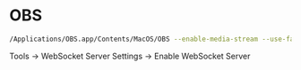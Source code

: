 # OBS

```bash
/Applications/OBS.app/Contents/MacOS/OBS --enable-media-stream --use-fake-ui-for-media-stream
```

Tools -> WebSocket Server Settings -> Enable WebSocket Server
